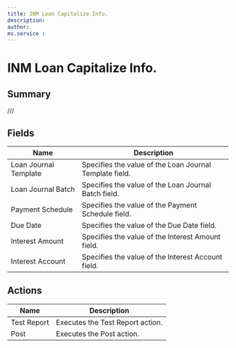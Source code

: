 ```yaml
---
title: INM Loan Capitalize Info.
description: 
author: 
ms.service : 
---
```


# INM Loan Capitalize Info.

## Summary

///

## Fields
<!-- You need to leave a space betwenn | your text and | -->

| Name | Description |
| ---- | ---- |
| Loan Journal Template | Specifies the value of the Loan Journal Template field. |
| Loan Journal Batch | Specifies the value of the Loan Journal Batch field. |
| Payment Schedule | Specifies the value of the Payment Schedule field. |
| Due Date | Specifies the value of the Due Date field. |
| Interest Amount | Specifies the value of the Interest Amount field. |
| Interest Account | Specifies the value of the Interest Account field. |

## Actions

| Name | Description |
| ---- | ---- |
| Test Report | Executes the Test Report action. |
| Post | Executes the Post action. |
